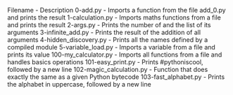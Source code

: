 Filename -	Description
0-add.py -	Imports a function from the file add_0.py and prints the
result
1-calculation.py	- Imports maths functions from a file and prints
the result
2-args.py -	Prints the number of and the list of its arguments
3-infinite_add.py - 	Prints the result of the addition of all arguments
4-hidden_discovery.py -	Prints all the names defined by a compiled module
5-variable_load.py -	Imports a variable from a file and prints its value
100-my_calculator.py -	Imports all functions from a file and handles basics
operations
101-easy_print.py -	Prints #pythoniscool, followed by a new line
102-magic_calculation.py -	Function that does exactly the same as a
given Python bytecode
103-fast_alphabet.py -	Prints the alphabet in uppercase, followed by a
new line
